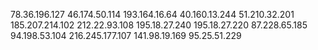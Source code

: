 78.36.196.127
46.174.50.114
193.164.16.64
40.160.13.244
51.210.32.201
185.207.214.102
212.22.93.108
195.18.27.240
195.18.27.220
87.228.65.185
94.198.53.104
216.245.177.107
141.98.19.169
95.25.51.229
